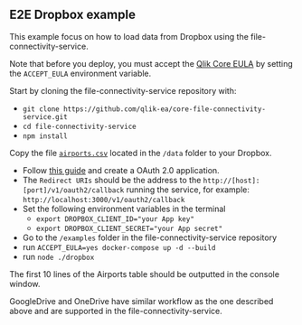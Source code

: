 ## E2E Dropbox example

This example focus on how to load data from Dropbox using the file-connectivity-service.

Note that before you deploy, you must accept the [Qlik Core EULA](https://ca.qliktive.com/docs/master/beta/) by setting the `ACCEPT_EULA` environment variable.

Start by cloning the file-connectivity-service repository with:
- `git clone https://github.com/qlik-ea/core-file-connectivity-service.git`
- `cd file-connectivity-service`
- `npm install`

Copy the file [`airports.csv`](https://github.com/qlik-ea/core-file-connectivity-service/blob/master/data/airports.csv) located in the `/data` folder to your Dropbox.

- Follow [this guide](https://www.dropbox.com/developers/reference/oauth-guide) and create a OAuth 2.0 application.
- The `Redirect URIs` should be the address to the `http://[host]:[port]/v1/oauth2/callback` running the service, for example: `http://localhost:3000/v1/oauth2/callback`
- Set the following environment variables in the terminal
    - `export DROPBOX_CLIENT_ID="your App key"`
    - `export DROPBOX_CLIENT_SECRET="your App secret"`
- Go to the `/examples` folder in the file-connectivity-service repository
- run `ACCEPT_EULA=yes docker-compose up -d --build`
- run `node ./dropbox`

The first 10 lines of the Airports table should be outputted in the console window.

GoogleDrive and OneDrive have similar workflow as the one described above and are supported in the file-connectivity-service.
